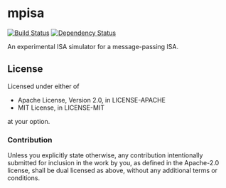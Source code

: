 mpisa
=====

[![Build Status](https://travis-ci.org/remexre/mpisa.svg?branch=master)](https://travis-ci.org/remexre/mpisa) [![Dependency Status](https://deps.rs/repo/github/remexre/mpisa/status.svg)](https://deps.rs/repo/github/remexre/mpisa)

An experimental ISA simulator for a message-passing ISA.

License
-------

Licensed under either of

-	Apache License, Version 2.0, in LICENSE-APACHE
-	MIT License, in LICENSE-MIT

at your option.

### Contribution

Unless you explicitly state otherwise, any contribution intentionally submitted for inclusion in the work by you, as defined in the Apache-2.0 license, shall be dual licensed as above, without any additional terms or conditions.
